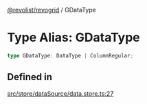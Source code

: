[@revolist/revogrid](README.md) / GDataType

# Type Alias: GDataType

```ts
type GDataType: DataType | ColumnRegular;
```

## Defined in

[src/store/dataSource/data.store.ts:27](https://github.com/revolist/revogrid/blob/e3c4d102f429c82d34023490b300d210ef8d9573/src/store/dataSource/data.store.ts#L27)
